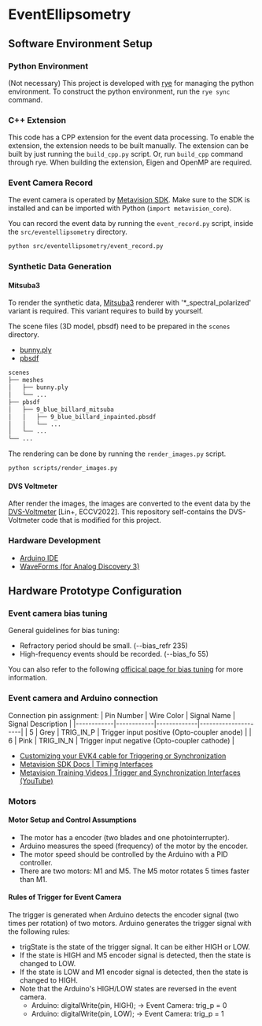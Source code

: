 # EventEllipsometry

## Software Environment Setup

### Python Environment

(Not necessary) This project is developed with [rye](https://github.com/astral-sh/rye) for managing the python environment. To construct the python environment, run the `rye sync` command.

### C++ Extension

This code has a CPP extension for the event data processing. To enable the extension, the extension needs to be built manually. The extension can be built by just running the `build_cpp.py` script. Or, run `build_cpp` command through rye. 
When building the extension, Eigen and OpenMP are required.

### Event Camera Record

The event camera is operated by [Metavision SDK](https://docs.prophesee.ai/stable/index.html). Make sure to the SDK is installed and can be imported with Python (`import metavision_core`).

You can record the event data by running the `event_record.py` script, inside the `src/eventellipsometry` directory.

```bash
python src/eventellipsometry/event_record.py
```

### Synthetic Data Generation

#### Mitsuba3 

To render the synthetic data, [Mitsuba3](https://github.com/mitsuba-renderer/mitsuba3) renderer with '*_spectral_polarized' variant is required. This variant requires to build by yourself.

The scene files (3D model, pbsdf) need to be prepared in the `scenes` directory. 

- [bunny.ply](https://github.com/mitsuba-renderer/mitsuba-tutorials/blob/master/scenes/meshes/bunny.ply)
- [pbsdf](https://vclab.kaist.ac.kr/siggraph2020/pbrdfdataset/kaistdataset.html)

```bash
scenes
├── meshes
│   ├── bunny.ply
│   └── ...
├── pbsdf
│   ├── 9_blue_billard_mitsuba
│   │   ├── 9_blue_billard_inpainted.pbsdf
│   │   └── ...
│   └── ...
└── ...
```

The rendering can be done by running the `render_images.py` script.

```bash
python scripts/render_images.py
```

#### DVS Voltmeter

After render the images, the images are converted to the event data by the [DVS-Voltmeter](https://github.com/Lynn0306/DVS-Voltmeter) [Lin+, ECCV2022]. This repository self-contains the DVS-Voltmeter code that is modified for this project.

### Hardware Development

- [Arduino IDE](https://www.arduino.cc/en/software)
- [WaveForms (for Analog Discovery 3)](https://reference.digilentinc.com/reference/software/waveforms/waveforms-3/start)

## Hardware Prototype Configuration

### Event camera bias tuning

General guidelines for bias tuning:

- Refractory period should be small. (--bias_refr 235)
- High-frequency events should be recorded. (--bias_fo 55)

You can also refer to the following [officical page for bias tuning](https://docs.prophesee.ai/stable/hw/manuals/biases.html) for more information.

### Event camera and Arduino connection

Connection pin assignment:
| Pin Number | Wire Color | Signal Name | Signal Description |
|------------|------------|-------------|---------------------|
| 5 | Grey | TRIG_IN_P | Trigger input positive (Opto-coupler anode) |
| 6 | Pink | TRIG_IN_N | Trigger input negative (Opto-coupler cathode) |

- [Customizing your EVK4 cable for Triggering or Synchronization](https://support.prophesee.ai/portal/en/kb/articles/evk4-trigger-cable)
- [Metavision SDK Docs | Timing Interfaces](https://docs.prophesee.ai/stable/hw/manuals/timing_interfaces.html#trigger-interfaces)
- [Metavision Training Videos | Trigger and Synchronization Interfaces (YouTube)](https://youtu.be/EVoATjOM7co?si=G-gSWAB0OuK2Qz4z)

### Motors

#### Motor Setup and Control Assumptions

- The motor has a encoder (two blades and one photointerrupter).
- Arduino measures the speed (frequency) of the motor by the encoder.
- The motor speed should be controlled by the Arduino with a PID controller.
- There are two motors: M1 and M5. The M5 motor rotates 5 times faster than M1.

#### Rules of Trigger for Event Camera

The trigger is generated when Arduino detects the encoder signal (two times per rotation) of two motors. Arduino generates the trigger signal with the following rules:

- trigState is the state of the trigger signal. It can be either HIGH or LOW.
- If the state is HIGH and M5 encoder signal is detected, then the state is changed to LOW.
- If the state is LOW and M1 encoder signal is detected, then the state is changed to HIGH.
- Note that the Arduino's HIGH/LOW states are reversed in the event camera.
  - Arduino: digitalWrite(pin, HIGH); -> Event Camera: trig_p = 0
  - Arduino: digitalWrite(pin, LOW);  -> Event Camera: trig_p = 1

